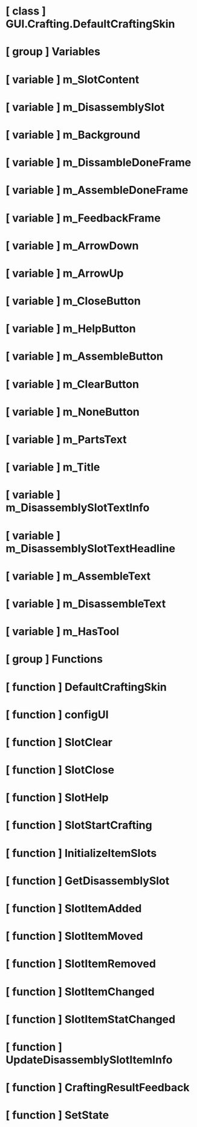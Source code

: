 # [ class ] GUI.Crafting.DefaultCraftingSkin

# [ group ] Variables

# [ variable ] m_SlotContent

# [ variable ] m_DisassemblySlot

# [ variable ] m_Background

# [ variable ] m_DissambleDoneFrame

# [ variable ] m_AssembleDoneFrame

# [ variable ] m_FeedbackFrame

# [ variable ] m_ArrowDown

# [ variable ] m_ArrowUp

# [ variable ] m_CloseButton

# [ variable ] m_HelpButton

# [ variable ] m_AssembleButton

# [ variable ] m_ClearButton

# [ variable ] m_NoneButton

# [ variable ] m_PartsText

# [ variable ] m_Title

# [ variable ] m_DisassemblySlotTextInfo

# [ variable ] m_DisassemblySlotTextHeadline

# [ variable ] m_AssembleText

# [ variable ] m_DisassembleText

# [ variable ] m_HasTool

# [ group ] Functions

# [ function ] DefaultCraftingSkin

# [ function ] configUI

# [ function ] SlotClear

# [ function ] SlotClose

# [ function ] SlotHelp

# [ function ] SlotStartCrafting

# [ function ] InitializeItemSlots

# [ function ] GetDisassemblySlot

# [ function ] SlotItemAdded

# [ function ] SlotItemMoved

# [ function ] SlotItemRemoved

# [ function ] SlotItemChanged

# [ function ] SlotItemStatChanged

# [ function ] UpdateDisassemblySlotItemInfo

# [ function ] CraftingResultFeedback

# [ function ] SetState

